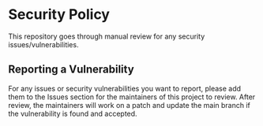 # Security Policy

This repository goes through manual review for any security issues/vulnerabilities.

## Reporting a Vulnerability
For any issues or security vulnerabilities you want to report, please add them to the Issues section for the maintainers of this project to review.
After review, the maintainers will work on a patch and update the main branch if the vulnerability is found and accepted.
